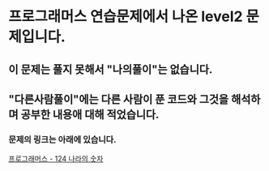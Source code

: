 # 프로그래머스 연습문제에서 나온 level2 문제입니다.
## 이 문제는 풀지 못해서 "나의풀이"는 없습니다.
## "다른사람풀이"에는 다른 사람이 푼 코드와 그것을 해석하며 공부한 내용애 대해 적었습니다.
### 문제의 링크는 아래에 있습니다.
<a href="https://programmers.co.kr/learn/courses/30/lessons/12899" target="_blank">프로그래머스 - 124 나라의 숫자</a>
